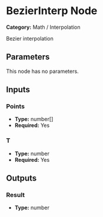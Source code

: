 
# BezierInterp Node

**Category:** Math / Interpolation

Bezier interpolation

## Parameters

This node has no parameters.

## Inputs


### Points
- **Type:** number[]
- **Required:** Yes



### T
- **Type:** number
- **Required:** Yes



## Outputs


### Result
- **Type:** number




